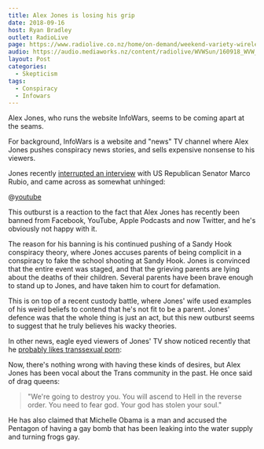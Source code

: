 ```yaml
---
title: Alex Jones is losing his grip
date: 2018-09-16
host: Ryan Bradley
outlet: RadioLive
page: https://www.radiolive.co.nz/home/on-demand/weekend-variety-wireless/2018/09/skeptical-thoughts--indian-scammers--alex-jones-losing-his-grip.html
audio: https://audio.mediaworks.nz/content/radiolive/WVWSun/160918_WVW_Skepticalthoughts.mp3
layout: Post
categories:
  - Skepticism
tags:
  - Conspiracy
  - Infowars
---
```


Alex Jones, who runs the website InfoWars, seems to be coming apart at the seams.

<!-- more -->

For background, InfoWars is a website and "news" TV channel where Alex Jones pushes conspiracy news stories, and sells expensive nonsense to his viewers.

Jones recently [interrupted an interview](http://time.com/5387640/alex-jones-senator-marco-rubio/) with US Republican Senator Marco Rubio, and came across as somewhat unhinged:

@[youtube](https://youtu.be/4puHukLe7Cw)

This outburst is a reaction to the fact that Alex Jones has recently been banned from Facebook, YouTube, Apple Podcasts and now Twitter, and he's obviously not happy with it.

The reason for his banning is his continued pushing of a Sandy Hook conspiracy theory, where Jones accuses parents of being complicit in a conspiracy to fake the school shooting at Sandy Hook. Jones is convinced that the entire event was staged, and that the grieving parents are lying about the deaths of their children. Several parents have been brave enough to stand up to Jones, and have taken him to court for defamation.

This is on top of a recent custody battle, where Jones' wife used examples of his weird beliefs to contend that he's not fit to be a parent. Jones' defence was that the whole thing is just an act, but this new outburst seems to suggest that he truly believes his wacky theories.

In other news, eagle eyed viewers of Jones' TV show noticed recently that he [probably likes transsexual porn](https://www.independent.co.uk/news/world/americas/alex-jones-trans-porn-phone-infowars-marissa-minx-a8510801.html):

Now, there's nothing wrong with having these kinds of desires, but Alex Jones has been vocal about the Trans community in the past. He once said of drag queens:

> "We're going to destroy you. You will ascend to Hell in the reverse order. You need to fear god. Your god has stolen your soul."

He has also claimed that Michelle Obama is a man and accused the Pentagon of having a gay bomb that has been leaking into the water supply and turning frogs gay.
